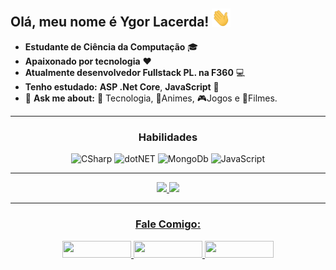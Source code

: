 ## Olá, meu nome é Ygor Lacerda! <img src="https://raw.githubusercontent.com/ABSphreak/ABSphreak/master/gifs/Hi.gif" width="30px"> 

* **Estudante de Ciência da Computação** 🎓
* **Apaixonado por tecnologia** :heart:
* **Atualmente desenvolvedor Fullstack PL. na F360** :computer:
* **Tenho estudado:** **ASP .Net Core**, **JavaScript** :book:
* 💬 **Ask me about:** 🔋 Tecnologia, :ramen:Animes, :video_game:Jogos e :movie_camera:Filmes.

<div align = "center">
<hr> 
  
### **Habilidades**

<img alt="CSharp" title="CSharp" src="https://cdn.jsdelivr.net/gh/devicons/devicon/icons/csharp/csharp-original.svg" width = "40" height = "40" style="max-width = 100%"></img>
<img alt="dotNET" title="dotNET" src="https://user-images.githubusercontent.com/62801405/129458533-33209443-dffa-42aa-b5d1-b29456f1cd4c.png" width = "40" height = "40" style="max-width = 100%"></img>
<img alt="MongoDb" title="MongoDb" src="https://cdn.jsdelivr.net/gh/devicons/devicon/icons/mongodb/mongodb-original.svg" width = "40" height = "40" style="max-width = 100%"></img>
<img alt="JavaScript" title="JS" src="https://cdn.jsdelivr.net/gh/devicons/devicon/icons/javascript/javascript-original.svg" width = "40" height = "40" style="max-width = 100%"></img>

</div>

<hr>

<div align="center">
  <a href="https://github.com/ylacerda100">
  <img height="180em" src="https://github-readme-stats.vercel.app/api?username=ylacerda100&show_icons=true&theme=midnight-purple&include_all_commits=true&count_private=true"/>
  <img height="180em" src="https://github-readme-stats.vercel.app/api/top-langs/?username=ylacerda100&layout=compact&langs_count=7&theme=midnight-purple"/>
</div> 
  
<hr>
  
<div align="center">
  
### **Fale Comigo:**

<a href="https://www.linkedin.com/in/ygor-lacerda-5450b41a2/" target="_blank">
<img src="https://img.shields.io/badge/LinkedIn-0077B5?style=for-the-badge&logo=linkedin&logoColor=white" width = "110" height = "27">
</a>

<a href="https://api.whatsapp.com/send?phone=+5511953625677" target="_blank">
<img src="https://img.shields.io/badge/WhatsApp-25D366?style=for-the-badge&logo=whatsapp&logoColor=white" width = "110" height = "27">
</a>

<a href="mailto:ylacerda100@gmail.com?subject=Hello" target="_blank">
<img src="https://img.shields.io/badge/Gmail-D14836?style=for-the-badge&logo=gmail&logoColor=white" width="110" height = "27">
</a></br>
</div>
  
